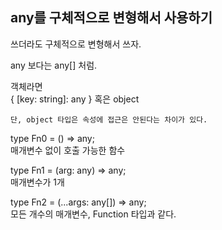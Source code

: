 ## any를 구체적으로 변형해서 사용하기

쓰더라도 구체적으로 변형해서 쓰자.

any 보다는 any[] 처럼.

객체라면  
{ [key: string]: any } 혹은 object

`단, object 타입은 속성에 접근은 안된다는 차이가 있다.`

type Fn0 = () => any;  
매개변수 없이 호출 가능한 함수

type Fn1 = (arg: any) => any;  
매개변수가 1개

type Fn2 = (...args: any[]) => any;  
모든 개수의 매개변수, Function 타입과 같다.


